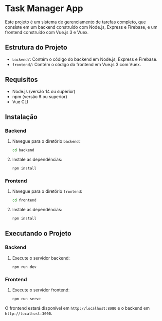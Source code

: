# Task Manager App

Este projeto é um sistema de gerenciamento de tarefas completo, que consiste em um backend construído com Node.js, Express e Firebase, e um frontend construído com Vue.js 3 e Vuex.

## Estrutura do Projeto

- `backend/`: Contém o código do backend em Node.js, Express e Firebase.
- `frontend/`: Contém o código do frontend em Vue.js 3 com Vuex.

## Requisitos

- Node.js (versão 14 ou superior)
- npm (versão 6 ou superior)
- Vue CLI

## Instalação

### Backend

1. Navegue para o diretório `backend`:
    ```bash
    cd backend
    ```
2. Instale as dependências:
    ```bash
    npm install
    ```

### Frontend

1. Navegue para o diretório `frontend`:
    ```bash
    cd frontend
    ```
2. Instale as dependências:
    ```bash
    npm install
    ```

## Executando o Projeto

### Backend

1. Execute o servidor backend:
    ```bash
    npm run dev
    ```

### Frontend

1. Execute o servidor frontend:
    ```bash
    npm run serve
    ```

O frontend estará disponível em `http://localhost:8080` e o backend em `http://localhost:3000`.
